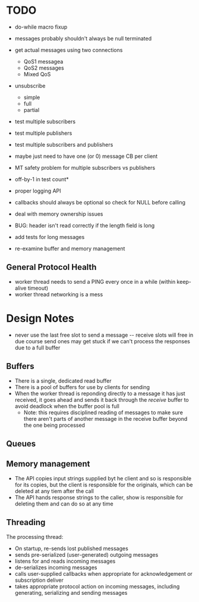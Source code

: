 
# TODO

* do-while macro fixup
* messages probably shouldn't always be null terminated
* get actual messages using two connections
    * QoS1 messagea
    * QoS2 messages
    * Mixed QoS
* unsubscribe
    * simple
    * full
    * partial
* test multiple subscribers
* test multiple publishers
* test multiple subscribers and publishers
* maybe just need to have one (or 0) message CB per client
* MT safety problem for multiple subscribers vs publishers

* off-by-1 in test count*
* proper logging API
* callbacks should always be optional so check for NULL before calling

* deal with memory ownership issues

* BUG: header isn't read correctly if the length field is long
* add tests for long messages

* re-examine buffer and memory management

## General Protocol Health

* worker thread needs to send a PING every once in a while (within keep-alive timeout)
* worker thread networking is a mess

# Design Notes

* never use the last free slot to send a message -- receive slots
will free in due course send ones may get stuck if we can't process
the responses due to a full buffer

## Buffers

* There is a single, dedicated read buffer
* There is a pool of buffers for use by clients for sending
* When the worker thread is reponding directly to a message it has just received,
it goes ahead and sends it back through the *receive* buffer to avoid deadlock
when the buffer pool is full
    * Note: this requires disciplined reading of messages to make sure there
    aren't parts of another message in the receive buffer beyond the one being processed

## Queues

## Memory management
* The API copies input strings supplied byt he client and so is
responsible for its copies,
but the client is responsible for the originals, which can be deleted at
any tiem after the call
* The API hands response strings to the caller, show is
responsible for deleting them
and can do so at any time

## Threading

The processing thread:
* On startup, re-sends lost published messages
* sends pre-serialized (user-generated) outgoing messages
* listens for and reads incoming messages
* de-serializes incoming messages
* calls user-supplied callbacks when appropriate for acknowledgement or
subscription deliver
* takes appropriate protocol action on incoming messages, including generating,
serializing and sending messages
